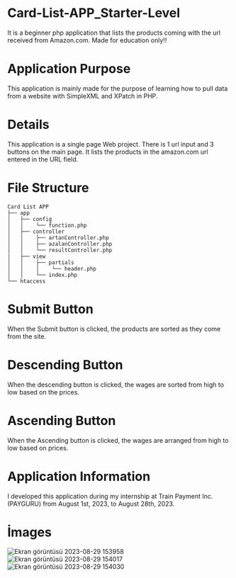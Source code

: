 # Card-List-APP_Starter-Level
It is a beginner php application that lists the products coming with the url received from Amazon.com. Made for education only!!
# Application Purpose
This application is mainly made for the purpose of learning how to pull data from a website with SimpleXML and XPatch in PHP.
# Details
This application is a single page Web project. There is 1 url input and 3 buttons on the main page. It lists the products in the amazon.com url entered in the URL field.
# File Structure
```
Card List APP
├── app
│   ├── config
│   │    └── function.php
│   ├── controller
│   │    ├── artanController.php
│   │    ├── azalanController.php
│   │    └── resultController.php
|   ├── view
│   │    ├── partials
│   │    │    └── header.php
│   │    └── index.php
└── htaccess
```
# Submit Button
When the Submit button is clicked, the products are sorted as they come from the site.
# Descending Button
When the descending button is clicked, the wages are sorted from high to low based on the prices.
# Ascending Button
When the Ascending button is clicked, the wages are arranged from high to low based on prices.
# Application Information
I developed this application during my internship at Train Payment Inc. (PAYGURU) from August 1st, 2023, to August 28th, 2023.
# İmages
![Ekran görüntüsü 2023-08-29 153958](https://github.com/omerkilic-0/Card-List-APP_Starter-Level/assets/123635257/dcd6c0cd-9ec8-4440-8cd9-e69f0fbaba2b)
![Ekran görüntüsü 2023-08-29 154017](https://github.com/omerkilic-0/Card-List-APP_Starter-Level/assets/123635257/05d949e0-8671-4f1c-93a7-172a46d5d37a)
![Ekran görüntüsü 2023-08-29 154030](https://github.com/omerkilic-0/Card-List-APP_Starter-Level/assets/123635257/80aa1b8c-3198-4adc-af86-b4f3755b8894)

